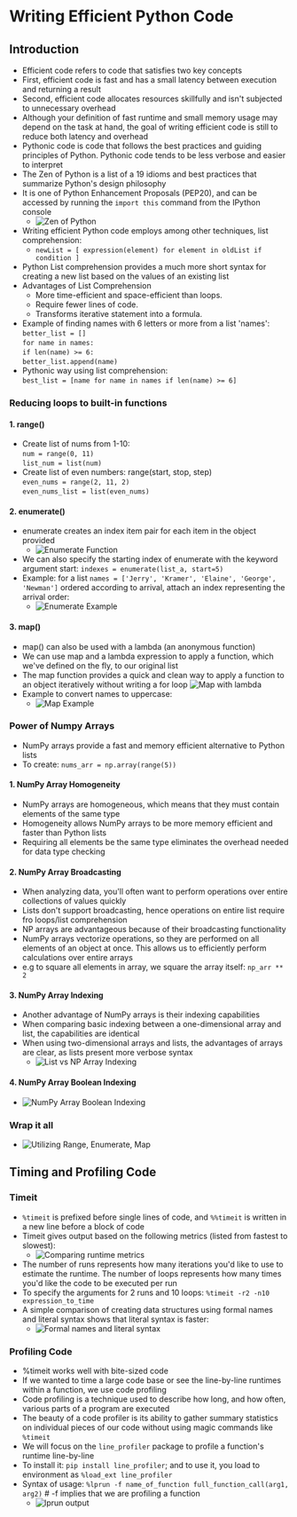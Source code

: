 # Writing Efficient Python Code

## Introduction
* Efficient code refers to code that satisfies two key concepts
* First, efficient code is fast and has a small latency between execution and returning a result
* Second, efficient code allocates resources skillfully and isn't subjected to unnecessary overhead
* Although your definition of fast runtime and small memory usage may depend on the task at hand, the goal of writing efficient code is still to reduce both latency and overhead
* Pythonic code is code that follows the best practices and guiding principles of Python. Pythonic code tends to be less verbose and easier to interpret
* The Zen of Python is a list of a 19 idioms and best practices that summarize Python's design philosophy
* It is one of Python Enhancement Proposals (PEP20), and can be accessed by running the `import this` command from the IPython console
  * ![Zen of Python](https://github.com/IsaacMwendwa/Data-Engineering-Track-DataCamp/blob/main/Images/The-Zen-of-Python.PNG "Zen of Python")
* Writing efficient Python code employs among other techniques, list comprehension:
  * `newList = [ expression(element) for element in oldList if condition ]`
* Python List comprehension provides a much more short syntax for creating a new list based on the values of an existing list
* Advantages of List Comprehension
   * More time-efficient and space-efficient than loops.
   * Require fewer lines of code.
   * Transforms iterative statement into a formula.
* Example of finding names with 6 letters or more from a list 'names':
<br> `better_list = []`
<br> `for name in names:`
<br> `if len(name) >= 6:`
<br> `better_list.append(name)`
* Pythonic way using list comprehension:
<br> `best_list = [name for name in names if len(name) >= 6]`

### Reducing loops to built-in functions
#### 1. range()
* Create list of nums from 1-10:
<br> `num = range(0, 11)`
<br> `list_num = list(num)`
* Create list of even numbers: range(start, stop, step)
<br> `even_nums = range(2, 11, 2)`
<br> `even_nums_list = list(even_nums)`

#### 2. enumerate()
* enumerate creates an index item pair for each item in the object provided
  * ![Enumerate Function](https://github.com/IsaacMwendwa/Data-Engineering-Track-DataCamp/blob/main/Images/Enumerate-built-in-function.PNG "Enumerate Function")
* We can also specify the starting index of enumerate with the keyword argument start: `indexes = enumerate(list_a, start=5)`
* Example: for a list `names = ['Jerry', 'Kramer', 'Elaine', 'George', 'Newman']` ordered according to arrival, attach an index representing the arrival order:
  * ![Enumerate Example](https://github.com/IsaacMwendwa/Data-Engineering-Track-DataCamp/blob/main/Images/map-with-lambda.PNG "Enumerate Example")
#### 3. map()
* map() can also be used with a lambda (an anonymous function)
* We can use map and a lambda expression to apply a function, which we've defined on the fly, to our original list
* The map function provides a quick and clean way to apply a function to an object iteratively without writing a for loop 
 ![Map with lambda](https://github.com/IsaacMwendwa/Data-Engineering-Track-DataCamp/blob/main/Images/map-with-lambda.PNG "Map with lambda")
* Example to convert names to uppercase:
  *  ![Map Example](https://github.com/IsaacMwendwa/Data-Engineering-Track-DataCamp/blob/main/Images/Enumerate-example.PNG "Map Example")

### Power of Numpy Arrays
* NumPy arrays provide a fast and memory efficient alternative to Python lists
* To create: `nums_arr = np.array(range(5))`

#### 1. NumPy Array Homogeneity
* NumPy arrays are homogeneous, which means that they must contain elements of the same type
* Homogeneity allows NumPy arrays to be more memory efficient and faster than Python lists
* Requiring all elements be the same type eliminates the overhead needed for data type checking

#### 2. NumPy Array Broadcasting
* When analyzing data, you'll often want to perform operations over entire collections of values quickly
* Lists don't support broadcasting, hence operations on entire list require fro loops/list comprehension
* NP arrays are advantageous because of their broadcasting functionality
* NumPy arrays vectorize operations, so they are performed on all elements of an object at once. This allows us to efficiently perform calculations over entire arrays
* e.g to square all elements in array, we square the array itself: `np_arr ** 2`

#### 3. NumPy Array Indexing
* Another advantage of NumPy arrays is their indexing capabilities
* When comparing basic indexing between a one-dimensional array and list, the capabilities are identical
* When using two-dimensional arrays and lists, the advantages of arrays are clear, as lists present more verbose syntax
  *  ![List vs NP Array Indexing](https://github.com/IsaacMwendwa/Data-Engineering-Track-DataCamp/blob/main/Images/Array-indexing-capabilities.PNG "List vs NP Array Indexing")

#### 4. NumPy Array Boolean Indexing
*  ![NumPy Array Boolean Indexing](https://github.com/IsaacMwendwa/Data-Engineering-Track-DataCamp/blob/main/Images/Array-boolean-indexing.PNG "NumPy Array Boolean Indexing")

### Wrap it all
* ![Utilizing Range, Enumerate, Map](https://github.com/IsaacMwendwa/Data-Engineering-Track-DataCamp/blob/main/Images/Utilizing-range-enumerate-map.PNG "Utilizing Range, Enumerate, Map")

## Timing and Profiling Code
### Timeit
* `%timeit` is prefixed before single lines of code, and `%%timeit` is written in a new line before a block of code
* Timeit gives output based on the following metrics (listed from fastest to slowest):
   * ![Comparing runtime metrics](https://github.com/IsaacMwendwa/Data-Engineering-Track-DataCamp/assets/51324520/8a25d8bf-2a09-4b48-b0b3-e4a431820523 "Comparing runtime metrics")
* The number of runs represents how many iterations you'd like to use to estimate the runtime. The number of loops represents how many times you'd like the code to be executed per run
* To specify the arguments for 2 runs and 10 loops: `%timeit -r2 -n10 expression_to_time`
* A simple comparison of creating data structures using formal names and literal syntax shows that literal syntax is faster:
   * ![Formal names and literal syntax](https://github.com/IsaacMwendwa/Data-Engineering-Track-DataCamp/assets/51324520/50405132-8265-49dd-b2bd-4eb97902c2db "Formal names and literal syntax")

### Profiling Code
* %timeit works well with bite-sized code
* If we wanted to time a large code base or see the line-by-line runtimes within a function, we use code profiling
* Code profiling is a technique used to describe how long, and how often, various parts of a program are executed
* The beauty of a code profiler is its ability to gather summary statistics on individual pieces of our code without using magic commands like `%timeit`
* We will focus on the `line_profiler` package to profile a function's runtime line-by-line
* To install it: `pip install line_profiler`; and to use it, you load to environment as `%load_ext line_profiler`
* Syntax of usage: `%lprun -f name_of_function full_function_call(arg1, arg2)` # -f implies that we are profiling a function
    * ![lprun output](https://github.com/IsaacMwendwa/Data-Engineering-Track-DataCamp/assets/51324520/54c8849d-61a7-44e4-a45c-1de90e038609 "lprun output")
